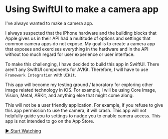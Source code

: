 # Using SwiftUI to make a camera app

I've always wanted to make a camera app. 

I always suspected that the iPhone hardware and the building blocks that Apple gives us in their API had a multitude of options and settings that common camera apps do not expose. My goal is to create a camera app that exposes and exercises everything in the hardware and in the API without too much regard for user experience or user interface.

To make this challenging, I have decided to build this app in SwiftUI. There aren't any SwiftUI components for AVKit. Therefore, I will have to use `Framework Integration` with `UIKit`.

This app will become my testing ground / laboratory for exploring other image related technology in iOS. For example, I will be using Core Image, Vision, Metal, ARKit, and anything else that might come along.

This will not be a user friendly application. For example, if you refuse to give this app permission to use the camera, it will crash. This app will not helpfully guide you to settings to nudge you to enable camera access. This app is not intended to go on the App Store.

[▶️ Start Watching](/episodes/ep1.md)

